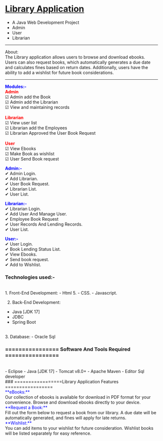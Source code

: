 # <a href="" target="_blank">Library Application</a> 
- A Java Web Development Project
- Admin
- User
- Librarian 

<hr>
<bold>About:</bold><br>
The Library application allows users to browse and download ebooks. Users can also request books, which automatically generates a due date and calculates fines based on return dates. Additionally, users have the ability to add a wishlist for future book considerations.<hr>

<span style="color:blue">**Modules:-**</span><br>
<span style="color:red">**Admin**</span><br>
<span>&#9745;</span> Admin add the Book<br>
<span>&#9745;</span> Admin add the Librarian<br>
<span>&#9745;</span> View and maintaining records<br>
<br>
<span style="color:red">**Librarian**</span><br>
<span>&#9745;</span> View user list<br>
<span>&#9745;</span> Librarian add the Employees<br>
<span>&#9745;</span> Librarian Approved the User Book Request  <br>
<br>
<span style="color:red">**User**</span><br>
<span>&#9745;</span> View Ebooks<br>
<span>&#9745;</span> Make Book as wishlist<br>
<span>&#9745;</span> User Send Book request<br>

<span style="color:blue">**Admin:-**</span><br>
<span>&#10004;</span> Admin Login.<br>
<span>&#10004;</span> Add Librarian.<br>
<span>&#10004;</span> User Book Request.<br>
<span>&#10004;</span> Librarian List.<br>
<span>&#10004;</span> User List.<br>

<span style="color:blue">**Librarian:-**</span><br>
<span>&#10004;</span> Librarian Login.<br>
<span>&#10004;</span> Add User And Manage User.<br>
<span>&#10004;</span> Employee Book Request <br>
<span>&#10004;</span> User Records And Lending Records.<br>
<span>&#10004;</span> User List.<br>

<span style="color:blue">**User:-**</span><br>
<span>&#10004;</span> User Login.<br>
<span>&#10004;</span> Book Lending Status List.<br>
<span>&#10004;</span> View Ebooks.<br>
<span>&#10004;</span> Send book request.<br>
<span>&#10004;</span> Add to Wishlist.<br>

### Technologies used:-
<br>
1. Front-End Development:
- Html 5.
- CSS.
- Javascript.
<br>

2. Back-End Development:
- Java [JDK 17]
- JDBC
- Spring Boot

<br>
3. Database:
- Oracle Sql

### ================ Software And Tools Required ================
<br>
- Eclipse
- Java [JDK 17]
- Tomcat v8.0+
- Apache Maven
- Editor Sql developer

<br>
### =================Library Application Features  =================
<br>
<span style="color:blue">**eBooks:**</span><br>
Our collection of ebooks is available for download in PDF format for your convenience. Browse and download ebooks directly to your device.<br>       
<span style="color:blue">**Request a Book:**</span><br>
Fill out the form below to request a book from our library. A due date will be automatically generated, and fines will apply for late returns.<br>
<span style="color:blue">**Wishlist:**</span><br>
You can add items to your wishlist for future consideration. Wishlist books will be listed separately for easy reference.<br>
